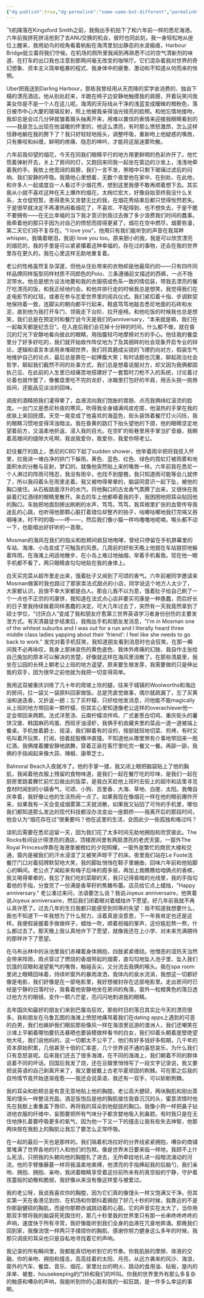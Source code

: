 ```yaml
---
{"dg-publish":true,"dg-permalink":"same-same-but-different","permalink":"/same-same-but-different/"}
---
```


飞机降落在Kingsford Smith之前，我掏出手机拍下了和六年前一样的悉尼海港。六年前我拼死拼活抢到了去ANU交换的机会，彼时也同此刻，我一身轻松地从座位上醒来，我用幼鸟的视角看着帆船在海湾里划出静态的水波瘢痕，Harbour Bridge挺立着将我们守候。在机场的厕所里我闻到再熟悉不过的空气清新剂的味道、在打车的出口我也注意到那两间毫无改变的咖啡厅。它们混杂着我对世界的奇幻想象、资本主义简单粗暴的程式、我身体中的疲惫、激动和不知道从何而来的怅惘。

Uber把我送到Darling Harbour，那栋我曾经用从天而降的奖学金消费的、独自下榻的漂亮酒店。他从别处赶来，半跪在椅子边安静地触摸我的肩膀，开着玩笑问我美女你是不是一个人在这儿呢。海湾的天际线从干净的浅蓝变成暧昧的橙粉色，落日被市中心大厦的玻璃反射，照上他被我亲得油光锃亮的脸颊。和他忘情地接吻，我却总是会过几分钟就皱着眉头抽离开来，用难以置信的表情来迎接我眼睛看到的——我是怎么出现在他温暖的怀里的，他这么漂亮，有时那么愤怒激昂，怎么这样恬静地躺在我的胯下了？我只好轻轻地摇头，调整呼吸，重新吻上他疑惑的嘴唇，只有撕咬和纠缠，鲜明的疼痛、隐忍的呻吟，才能将这层迷雾吹散。

六年前我仰望的烟花，今天在同我们眼睛平行的地方用更鲜明的色彩炸开了。他忙慌着弹射开去，关上了房间的灯，又跑回来同我一起坐在窗边的沙发上，浅浅地牵着我的手。我依上他宽阔的肩膀，我们一言不发，黑暗中只剩下玻璃过滤后的闷响、我们安静的呼吸。我猜他心里想着，无数个夜里他在家中、在别处、在此地，和许多人一起或度自一人看过不少烟花秀，想到这里我便不敢再顺着想下去。其实我从小就不喜欢这种在天上爆炸的烟花，太绚烂宏大，好像自始至终我没什么关系，太仓促短暂，患得患失又贪婪无比的我，在烟花秀结束后都只觉得怅然若失。于是很早就决定不再凑热闹看烟花了，不喜欢、不配得到、也不想失去，于是干脆不要拥有——在无比幸福的当下我才意识到我过去做了多少浪费我们时间的蠢事。我牵着他的那只手因为对自己的愤怒而捏得更紧了，烟花在空中燃尽，烟雾弥漫，第二天它们将不复存在。“I love you”，他用只有我们能听到的声音在我耳畔whisper。我噙着眼泪，我说I love you too。原来胆小的我，我是可以欣赏漂亮的烟花的，我的手里是可以紧紧攥着这种幸福的，存在过的事物，还会在我的世界里存在更久的，我在心里这样无助地重复着。

老公的性格虽然复杂深邃，但他从住处带来的衣物却是他最简约的——只有四件同样品牌同样版型同样材质不同颜色的Polo、三条遵循前文描述的西裤，一点不拖泥带水。他总是想方设法地要和我的衣服搭成色系一致的情侣装，带我去漂亮的餐厅吃漂亮的饭，和我正经地约会。和他并排行走的时候我总是想笑，我觉得我们在走电影节的红毯，或者在参与恋爱世界里的阅兵仪式。我们紧扣着十指、步调默契地保持着一致，连脚尖的朝向都平行起来，鞋底笃笃地敲击悉尼地面的石砖和水泥，直到他为我打开车门、领我走下台阶、拉开座椅。和他吃饭的时候我也总是想笑，我们总是在预定时和餐厅说今天是我们的anniversary，“本来就是嘛，我们在一起每天都是纪念日”。在入座后我们会花掉十分钟的时间，什么都不做，就在昏沉的灯光下安静地看向彼此的眼睛，用指腹轻巧地摩擦对方的手心。他往我的餐盘里分了好多好吃的，我们就开始故作阵仗地为了及其细碎的社会现象开启专业的辩论，逻辑和语言本该用来堆砌世界，我们将其磨成尖锐的飞镖扔向对方，假装生气地维护自己的论点，最后总是靠在一起捧腹大笑；有时话题也沉重，聊起政治社会哲学，聊起我们截然不同的处事方式，我们总是想着说服对方，却又因为我俩都固执己见、在此前的人生里已经痛苦地搭建好了一套暂时刀枪不入的系统，讨论着讨论着也就作罢了，像餐盘里吃不完的龙虾，冰箱里打包好的羊肩，用舌头挑一挑唇齿间，还能品见淡淡的回味。

调皮的酒精把我们灌得晕了，血液流向我们饱胀的胃肠、点亮我俩绯红滚烫的脸庞。一出门又是悉尼秋夜的寒风，吹得我全身铺满鸡皮疙瘩，他温热的手掌在我的皮肤上来回抚摸。天空一晃变成了他喜欢的海蓝色，街头装饰着餐厅灯火闪烁，我的眼睛习惯地变得浑浊暗淡。我在昏黄的路灯下抬头望他的下颌，他的眼睛坚定地望着前方，又温柔地折返、浸入我的目光。在空旷的街巷里用手掌当扩音器，我朝着高楼间的缝隙大吼啊，我说我爱你，我爱你，我爱你呀老公。

赶往餐厅的路上，悉尼的CBD下起了sudden shower，他举着雨伞把将我揽入怀里，拉我进一堵白净的拱门下躲雨，黄色、蓝色、红色、绿色的霓虹灯被雨雾和地面积水的分散与反射，梦幻的，就像他突然贴上来的嘴唇一样。六年前我在悉尼一个人淋过的阵雨可残忍，我没有雨伞，也找不到屋檐，我只知道雨可能等会儿就停了，所以我闷着头在雨里走着。我又被吻得晕晕的，脑袋同意识一起下坠，被他的胸口接住。从石板路面浮升的水汽，将他胸口的古龙香气蒸腾了出来，又很快在我装着灯红酒绿的眼睛里散开。来去的车上他都牵着我的手，我困困地把耳朵贴回他的胸口。车胎把地面刮擦出刷刷的水声，笃笃，笃笃，我耳根里扩张的血管传导我迷乱的心跳，也听得他那颗心脏打着错位却整齐的拍子，咕嘟咕嘟地我打完嗝又吞咽唾沫，时不时的吸——呼——，然后我们像小猫一样呜噜噜地呢喃，喉头都不动一下，也能唱出好好听的一首歌。

Mosman的海风在我们的指尖和脸颊间疯狂地咆哮，曾经只停留在手机屏幕里的车站、海滩、小岛变成了可触及的风景。几周前的好些天晚上他就在车站狼狈地躲着阵雨，在海滩上闲适地散步，在小岛上难过地抽烟，举着手机看我。现在他一眼手机都不看了，两只眼睛直勾勾地贴在我的身体上。

白天买完菜从超市里走出来，饿着肚子又闻到了可颂的香气。六年前被同学邀请来Mosman做客时我也路过了那家卖法式甜点的小店，同学说这个地方人太少了，大家都认识，且很不幸大家都是白人。那会儿我不以为意，饿着肚子给自己刷了一个一点也不正宗的司康饼，我知道在法式点心店非要买司康是一种愚蠢，而后好长的日子里我持续做着同样愚蠢的决定。可大几年过去了，突然有一天我竟然拿到了硕士学位，“讨厌白人”变成了我和朋友疗愈第三世界英语学习者身份创伤的主要发泄方式。有天清晨徒步结束后，我掏出手机和朋友发消息，"I'm in Mosman one of the whitest suburbs and I was out for a run and I literally heard three middle class ladies yapping about their 'friend': I feel like she needs to go back to work." 发完对着手机狂笑，我知道朋友看到消息时也会狂笑。在那一瞬间我不必再咏叹，我身上那抹哀伤的黄色底色、我体外疼痛的幻肢、我自作主张给自己施加的原本可以解决的苦楚，好像就这样在海风里消散了。在那些清晨里，我坐在公园的长椅上朝老公上班的地方遥望，原来要生根发芽，我需要做的只是伸出我的双手，因为很早之前他就为我把一切变得简单。

我用这双被重庆训练了几十年的爬坡上坎的腿，往来于城镇的Woolworths和海边的房间，扛一袋又一袋原料回家做饭。总是凭直觉做事，偶尔就疏漏了，忘了买黄油和迷迭香，又折返一趟；忘了买柠檬，只好给他发消息，问他能不能magically从上班的地方带回来一颗柠檬，但其实心里知道像老公这样的overachiever他一定会带回来两颗。法式洋葱汤、云南柠檬凉拌鸡、广式姜葱白切鸡、重庆街头的薯饼汉堡、韩国麻药鸡蛋、西班牙油浸虾，我俩手机收藏夹里的菜品一道一道被端上餐桌。手机放着爵士、摇滚，我们聊着有的没的，按部就班地切菜、煎烤，有时又吼叫着开玩笑、打闹，扭着屁股横冲直撞。不知道他从哪里煞有介事地带回来一瓶红酒，我俩搂着腰安静地跳舞，穿着正装在客厅里吃完一餐又一餐。再舔一舔，我俩的手指闻起来像大蒜、辣椒、康蒂芝士。

Balmoral Beach入夜就冷了。他的手掌一搂，我又闭上眼把脑袋贴上了他的胸肌，我闻着他衣服上残留的食物味道，是我们一起在餐厅吃的珍味，是我们一起在厨房里跳着舞忙前忙后做出的饭菜，是我白天趁他上班时去街上的超市和店里寻觅食材时闻到的小镇香气，可颂、小狗、百里香、大海、草地、白崖、太阳。我俺自庆幸着，我好像让他的生活热闹一点了。如果我现在像烟花一样在他的眼前爆炸开来，如果我有一天会变成烟雾第二天就消散，如果我又钻回了可怜的手机里，哪怕我们都知道那么发达的现代科技都没办法变出一座鹊桥——我离开后的那段时间，他会认为“烟花存在过”很重要吗？他在这里的生活，会因此少一些孤独和难过吗？

误机后需要在悉尼逗留一天，因为我们花了太多时间无助地拥抱和欣赏彼此。The Rocks有间设计得漂亮的酒店，顶楼房间里有两扇漂亮的老虎天窗，一窗外The Royal Princess停靠在海港里被橙红的夕阳照耀，一窗外是繁忙的商贸大楼和交通，窗内是被我们的汗水浸湿了又被笑声晾干了的床。夜里我们站在Le Foote法餐厅门口对着招牌默契地大笑，我的脚趾悄悄在鞋子里蜷曲，回味六年前和他贴脚心的瞬间。老公点了闻起来有梅子后味的霞多丽，再加上我瞧瞧给咱俩点的香槟，我又喝得晕晕的，我忘了我们吃的菜聊的天，我只记得昏暗的光线里，我的手指勾着他的手指，分食完了一份满是香草籽的焦糖布蕾。店员给它点上蜡烛，"Happy anniversary." 老公凑过来问，法语要怎么说？我说Joyeux anniversaire，他笑着说Joyeux anniversaire，然后我们闭着眼对着蜡烛许下愿望。好几年前我就不再认真许愿了。过去几年的生日我都只能感受到同等的失望：我不知道我想要什么，我也不知道下一年我想为了什么努力，活着真是没意思，下一年我肯定也还是这样。我便假装握着手做做样子，蜡烛一吹，顺着祝福的掌声，这份尴尬熬一熬，什么都过去了。那天晚上我认真地许下了愿望，就像我还在上小学、对未来充满期待的那样许下了愿望。

在乌布丛林中的泳池里我们赤裸着身体拥抱，四肢紧紧缠绕。他憎恶的湿热天当然会带来阵雨，雨点穿过了燃烧的香烟带起的烟雾，直勾勾地坠入池子里、坠入我们饥饿的双眼和渴望氧气的嘴唇，触碰舌尖，又分流去我俩的喉头。我在spa room里闭上眼睛回味着，持续听窗外的暴雨泼洒，我体内的泉水流淌，我想这一切都好像是电影，我们好像是在一部电影里，我好想被封存在这部电影里。走出房间时已经是宁静的日落时分，我看着他安静地坐在房间的角落，窗外一粒橙黄色的落日透过他方方的眼镜，变作一颗六芒星，亮闪闪地刺进我的眼睛。

去年国庆和最好的朋友们来到巴厘岛狂欢，那些时日的落日其实比今天的漂亮很多。我和朋友在乌鲁瓦图的海滩上愤怒地痛骂着我们在dating apps上遇到的可恶的白男，我们也嫉妒我们眼前那些像风一样在海浪里巡游的澳洲人，我们还嘲笑在沙滩上平躺着哪怕要抗击暴晒也要装模做样看书的白女，我们仰着头朝着崖壁绝望地大吼，我们说他妈的，这一切都太不公平了，他们有好多钱好多假期，几千年的资本原始积累，几倍甚至十倍的汇率差，几个世界说不通的喜怒哀乐，为什么我们只有息怒哀呢。后来我们还去了很多海滩，在不同的海滩上，我们朝着不同的群体说着不同的坏话。回国后我发了烧，还在豆瓣里悄悄写了一段文字记录说，我又要把说英语的自己剥离开来了，我又要披戴上古老华夏顽固的荆棘。可在那之后我的自怜情节竟开始逐渐痊愈——我还会说英语，我还有一双手，可以斩断荆棘。

我的耳朵和脸颊总是有意无意地贴上他的胸膛。老公高大健硕，两块胸肌和刚出蒸笼的馒头一样整洁充盈。酒足饭饱后是他的胸肌接住我昏沉沉的头，蜜意浓情时他先在我额上重重盖下唇印，再将我的耳朵到他挺拔的胸口。我像小狗一样把鼻子钻进他衣服的纤维中，妄图要把所有气味分子都贪婪地吸入到鼻腔。有时我只是在无住地挣扎着要呼吸更多的氧气，因为他一下又一下的撞击让我有些失去神智，他那两块按在我脸上的胸肌让我忘了要怎么正常呼吸。

在一起的最后一天也是那样的。我们隔着机场拉好的分界线紧紧拥抱，嘈杂的商铺里堆满了世界各地的行人和他们的包袱。像是世界末日要来临一样地，我顾不上什么死活，只把我的头朝向他的胸膛扎了进去，无所牵挂地扎进一段暗流涌动的河流。他的手臂像藤蔓一样将我温柔地束缚，他漂亮的手指捧起我的后脑勺，我们亲吻、拥抱、拥抱、亲吻，我闭着眼睛享受着这份前所未有的真空般的宁静，守护着孩童般的幼稚和脆弱，我好像从来没有像这样爱与被爱过。

我的老公呀，我说我喜欢你的胸膛，因为它们真的像馒头一样又饱满又干净。但其实第一天在香港见到你、在机场和你颤抖着拥抱了好几十秒的时候，我靠近的不是你那副健硕的胸肌，而是你那颗赤诚跳动着的心脏。它的声音实在太大了，当你用那双手臂将我的脑袋死死围住时，那几十秒里我的世界里只有那一长串咚咚咚咚的声响，速度快于所有寻常，我好像能听到我们全身的血液在亢奋地奔涌。那晚我们回到家，我像流氓一样两只手揉捏你的胸肌、感谢你努力健身这么多年的时候，我那只调皮的耳朵也只是自私地寻找着它的声响。

我记录的所有瞬间里，我都能真切地听到它的节奏。你我肌肤的摩擦、体液的交融，你的亲吻、拥抱和撞击，高高挂着的太阳、月亮，从远方袭来的风沙、海浪，窗外的汽车、餐盘、音乐、烟花，家里灶台的明火、跳动的食用油、砧板，屋内的床单、被套、housekeeping的门铃和我们的吟叫。你我的世界里外有那么多复杂的触感和嘈杂的声响，我能听到你的心脏和我的一起狂跳，是一件多么幸运的事啊。